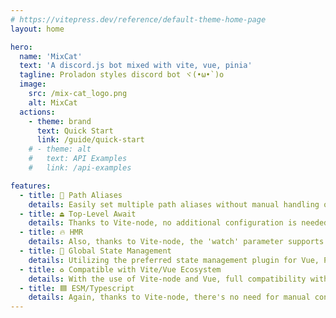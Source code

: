 ```yaml
---
# https://vitepress.dev/reference/default-theme-home-page
layout: home

hero:
  name: 'MixCat'
  text: 'A discord.js bot mixed with vite, vue, pinia'
  tagline: Proladon styles discord bot ヾ(•ω•`)o
  image:
    src: /mix-cat_logo.png
    alt: MixCat
  actions:
    - theme: brand
      text: Quick Start
      link: /guide/quick-start
    # - theme: alt
    #   text: API Examples
    #   link: /api-examples

features:
  - title: 🧲 Path Aliases
    details: Easily set multiple path aliases without manual handling of path translation issues, thanks to the powerful bundling tool in Vite.
  - title: ⏏ Top-Level Await
    details: Thanks to Vite-node, no additional configuration is needed. It directly supports top-level await and many other powerful features.
  - title: 🔥 HMR
    details: Also, thanks to Vite-node, the 'watch' parameter supports HMR (Hot Module Replacement), enabling efficient hot updates.
  - title: 🍍 Global State Management
    details: Utilizing the preferred state management plugin for Vue, Pinia, makes global reactive state management easy.
  - title: ♻ Compatible with Vite/Vue Ecosystem
    details: With the use of Vite-node and Vue, full compatibility with Vite's configurations and all ecosystem plugins, packages, and features of both Vite and Vue is achieved.
  - title: 🟦 ESM/Typescript
    details: Again, thanks to Vite-node, there's no need for manual configuration of ESM/CommonJs and TypeScript. It's ready to use out of the box.
---
```

